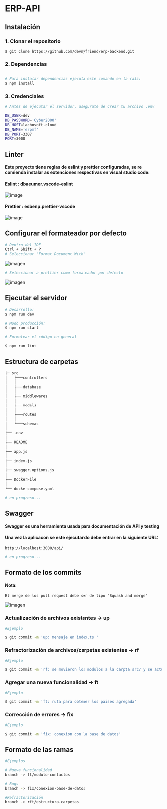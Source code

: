 # ERP-API

## Instalación
### 1. Clonar el repositorio
    $ git clone https://github.com/devmyfriend/erp-backend.git
### 2. Dependencias
```bash

# Para instalar dependencias ejecuta este comando en la raíz:
$ npm install

```
### 3. Credenciales

```bash
# Antes de ejecutar el servidor, asegurate de crear tu archivo .env

DB_USER=dev
DB_PASSWORD='Cyber2000'
DB_HOST=lachosoft.cloud
DB_NAME='erpmf'
DB_PORT=3307
PORT=3000

```
## Linter
#### Este proyecto tiene reglas de eslint y prettier configuradas, se re comienda instalar as extenciones respectivas en visual studio code:

#### Eslint : dbaeumer.vscode-eslint

![image](https://user-images.githubusercontent.com/85807291/223141938-3e1dc625-0ca6-4074-b227-9dcfb6aadf47.png)


#### Prettier : esbenp.prettier-vscode

![image](https://user-images.githubusercontent.com/85807291/223141790-e59a323f-834b-461f-bccf-c767ce136354.png)

## Configurar el formateador por defecto
```bash
# Dentro del IDE
Ctrl + Shift + P
# Seleccionar "Format Document With"
```
![imagen](https://github.com/devmfcancun/erp-js/assets/85807291/b784499d-94d7-47e9-a09f-c6324ae84ede)

```bash
# Seleccionar a prettier como formateador por defecto
```
![imagen](https://github.com/devmfcancun/erp-js/assets/85807291/a95c457b-c237-460e-abfa-4167ef9c0a91)


## Ejecutar el servidor
```bash
# Desarrollo:
$ npm run dev

# Modo producción:
$ npm run start

# Formatear el código en general

$ npm run lint
```



## Estructura de carpetas
```bash
├─ src
│   ├───controllers
│   │
│   ├───database
│   │
│   ├── middlewares
│   │
│   ├───models
│   │
│   ├───routes
│   │
│   └───schemas
│
├── .env
│
├── README
│
├── app.js
│
├── index.js
│
├── swagger.options.js
│
├── DockerFile
│ 
└── docke-compose.yaml
```
```bash
# en progreso...

```
## Swagger
#### Swagger es una herramienta usada para documentación de API y testing

#### Una vez la aplicacon se este ejecutando debe entrar en la siguiente URL:

    http://localhost:3000/api/


```bash
# en progreso...

```

## Formato de los commits
#### Nota:
    El merge de los pull request debe ser de tipo "Squash and merge"
![imagen](https://github.com/devmfcancun/erp-js/assets/85807291/e494d8e5-2c70-4ee0-aaf2-286d8ecd0103)


### Actualización de archivos existentes -> up

```bash
#Ejemplo

$ git commit -m 'up: mensaje en index.ts '

```

### Refractorización de archivos/carpetas existentes -> rf

```bash
#Ejemplo

$ git commit -m 'rf: se movieron los modulos a la carpta src/ y se actualizaron los imports '

```


### Agregar una nueva funcionalidad -> ft

```bash
#Ejemplo

$ git commit -m 'ft: ruta para obtener los paises agregada'

```

### Corrección de errores -> fix

```bash
#Ejemplo

$ git commit -m 'fix: conexion con la base de datos'

```

## Formato de las ramas



```bash
#Ejemplos

# Nueva funcionalidad
branch -> ft/modulo-contactos

# Bugs
branch -> fix/conexion-base-de-datos

#Refractorización 
branch -> rft/estructura-carpetas

```